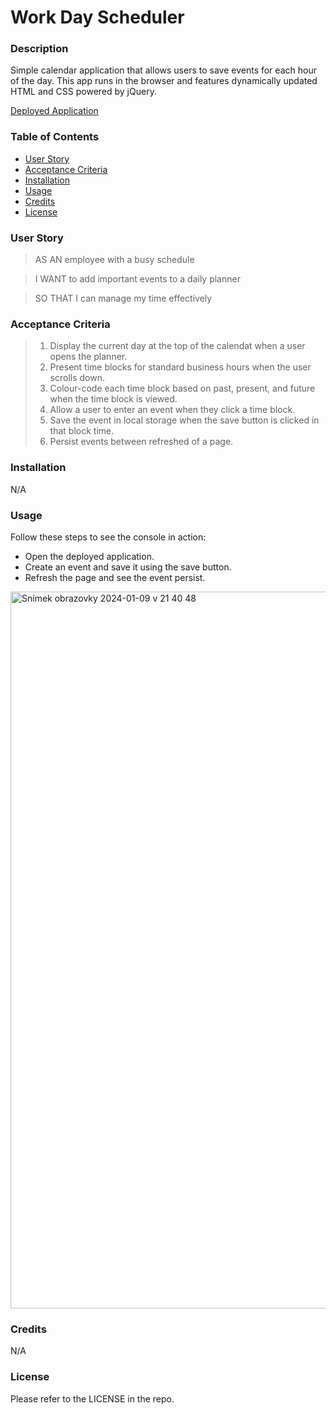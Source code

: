 # Work Day Scheduler

### Description
Simple calendar application that allows users to save events for each hour of the day. This app runs in the browser and features dynamically updated HTML and CSS powered by jQuery.

[Deployed Application](https://volfovaklara.github.io/work-day-scheduler/)

### Table of Contents
* [User Story](#user-story) 
* [Acceptance Criteria](#acceptance-criteria)
* [Installation](#installation)
* [Usage](#usage)
* [Credits](#credits)
* [License](#license)

### User Story
> AS AN employee with a busy schedule

> I WANT to add important events to a daily planner

> SO THAT I can manage my time effectively

### Acceptance Criteria
> 1. Display the current day at the top of the calendat when a user opens the planner.
> 2. Present time blocks for standard business hours when the user scrolls down.
> 3. Colour-code each time block based on past, present, and future when the time block is viewed.
> 4. Allow a user to enter an event when they click a time block.
> 5. Save the event in local storage when the save button is clicked in that block time.
> 6. Persist events between refreshed of a page.

### Installation
N/A

### Usage
Follow these steps to see the console in action:

+ Open the deployed application.
+ Create an event and save it using the save button.
+ Refresh the page and see the event persist.

<img width="1147" alt="Snímek obrazovky 2024-01-09 v 21 40 48" src="https://github.com/volfovaklara/work-day-scheduler/assets/139559885/08a74daa-613c-435b-ab32-8e5e6bb5e3e5">

### Credits
N/A

### License
Please refer to the LICENSE in the repo.
